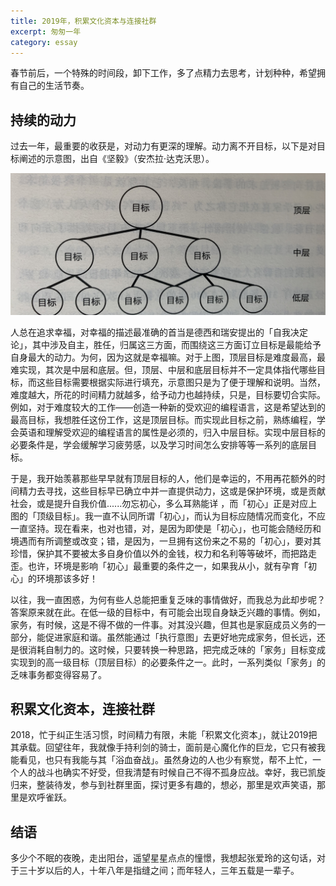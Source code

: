 ```yaml
---
title: 2019年，积累文化资本与连接社群
excerpt: 匆匆一年
category: essay
---
```


春节前后，一个特殊的时间段，卸下工作，多了点精力去思考，计划种种，希望拥有自己的生活节奏。



## 持续的动力

过去一年，最重要的收获是，对动力有更深的理解。动力离不开目标，以下是对目标阐述的示意图，出自《坚毅》（安杰拉·达克沃思）。

![](/assets/images/goals.jpg)

人总在追求幸福，对幸福的描述最准确的首当是德西和瑞安提出的「自我决定论」，其中涉及自主，胜任，归属这三方面，而围绕这三方面订立目标是最能给予自身最大的动力。为何，因为这就是幸福嘛。对于上图，顶层目标是难度最高，最难实现，其次是中层和底层。但，顶层、中层和底层目标并不一定具体指代哪些目标，而这些目标需要根据实际进行填充，示意图只是为了便于理解和说明。当然，难度越大，所花的时间精力就越多，给予动力也越持续，只是，目标要切合实际。例如，对于难度较大的工作——创造一种新的受欢迎的编程语言，这是希望达到的最高目标，我想胜任这份工作，这是顶层目标。而实现此目标之前，熟练编程，学会英语和理解受欢迎的编程语言的属性是必须的，归入中层目标。实现中层目标的必要条件是，学会缓解学习疲劳感，以及学习时间怎么安排等等一系列的底层目标。

于是，我开始羡慕那些早早就有顶层目标的人，他们是幸运的，不用再花额外的时间精力去寻找，这些目标早已确立中并一直提供动力，这或是保护环境，或是贡献社会，或是提升自我价值......勿忘初心，多么耳熟能详 ，而「初心」正是对应上图的「顶级目标」。我一直不认同所谓「初心」，而认为目标应随情况而变化，不应一直坚持。现在看来，也对也错，对，是因为即使是「初心」，也可能会随经历和境遇而有所调整或改变；错，是因为，一旦拥有这份来之不易的「初心」，要对其珍惜，保护其不要被太多自身价值以外的金钱，权力和名利等等破坏，而把路走歪。也许，环境是影响「初心」最重要的条件之一，如果我从小，就有孕育「初心」的环境那该多好！

以往，我一直困惑，为何有些人总能把重复乏味的事情做好，而我总为此却步呢？答案原来就在此。在低一级的目标中，有可能会出现自身缺乏兴趣的事情。例如，家务，有时候，这是不得不做的一件事。对其没兴趣，但其也是家庭成员义务的一部分，能促进家庭和谐。虽然能通过「执行意图」去更好地完成家务，但长远，还是很消耗自制力的。这时候，只要转换一种思路，把完成乏味的「家务」目标变成实现到的高一级目标（顶层目标）的必要条件之一。此时，一系列类似「家务」的乏味事务都变得容易了。



## 积累文化资本，连接社群

2018，忙于纠正生活习惯，时间精力有限，未能「积累文化资本」，就让2019把其承载。回望往年，我就像手持利剑的骑士，面前是心魔化作的巨龙，它只有被我能看见，也只有我能与其「浴血奋战」。虽然身边的人也少有察觉，帮不上忙，一个人的战斗也确实不好受，但我清楚有时候自己不得不孤身应战。幸好，我已凯旋归来，整装待发，参与到社群里面，探讨更多有趣的，想必，那里是欢声笑语，那里是欢呼雀跃。



## 结语

多少个不眠的夜晚，走出阳台，遥望星星点点的憧憬，我想起张爱玲的这句话，对于三十岁以后的人，十年八年是指缝之间；而年轻人，三年五载是一辈子。